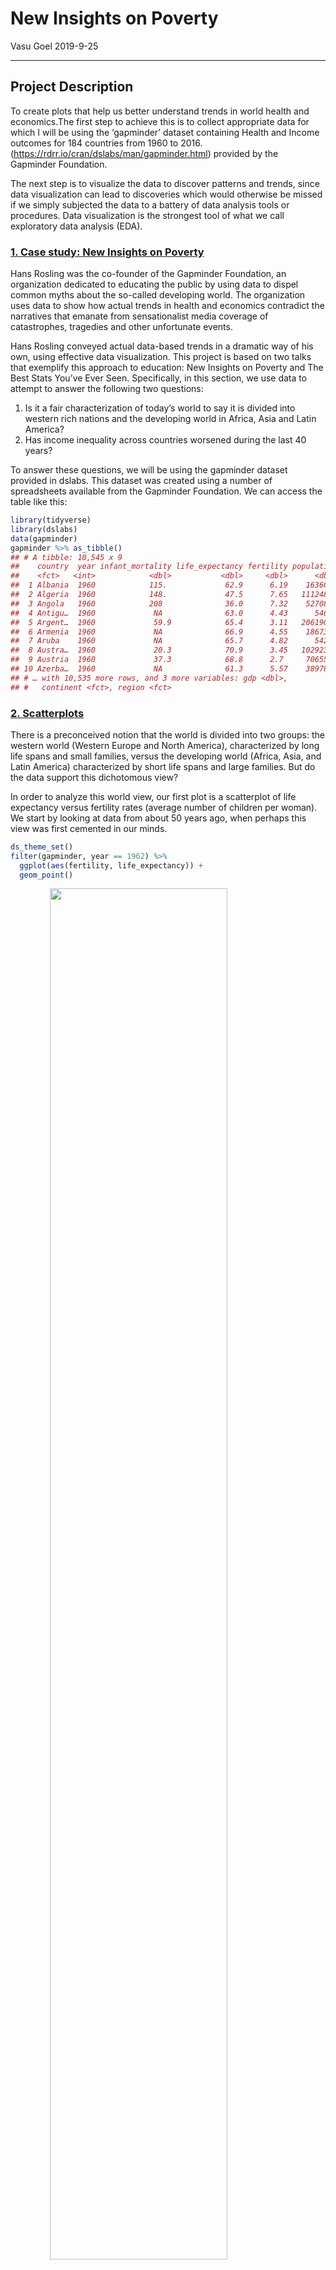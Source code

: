 New Insights on Poverty
================
Vasu Goel
2019-9-25

-----

## Project Description

To create plots that help us better understand trends in world health
and economics.The first step to achieve this is to collect appropriate
data for which I will be using the ‘gapminder’ dataset containing Health
and Income outcomes for 184 countries from 1960 to 2016.
(<https://rdrr.io/cran/dslabs/man/gapminder.html>) provided by the
Gapminder Foundation.

The next step is to visualize the data to discover patterns and trends,
since data visualization can lead to discoveries which would otherwise
be missed if we simply subjected the data to a battery of data analysis
tools or procedures. Data visualization is the strongest tool of what we
call exploratory data analysis (EDA).

### <u>1. Case study: New Insights on Poverty</u>

Hans Rosling was the co-founder of the Gapminder Foundation, an
organization dedicated to educating the public by using data to dispel
common myths about the so-called developing world. The organization uses
data to show how actual trends in health and economics contradict the
narratives that emanate from sensationalist media coverage of
catastrophes, tragedies and other unfortunate events.

Hans Rosling conveyed actual data-based trends in a dramatic way of his
own, using effective data visualization. This project is based on two
talks that exemplify this approach to education: New Insights on Poverty
and The Best Stats You’ve Ever Seen. Specifically, in this section, we
use data to attempt to answer the following two questions:

1.  Is it a fair characterization of today’s world to say it is divided
    into western rich nations and the developing world in Africa, Asia
    and Latin America?
2.  Has income inequality across countries worsened during the last 40
    years?

To answer these questions, we will be using the gapminder dataset
provided in dslabs. This dataset was created using a number of
spreadsheets available from the Gapminder Foundation. We can access the
table like this:

``` r
library(tidyverse)
library(dslabs)
data(gapminder)
gapminder %>% as_tibble()
## # A tibble: 10,545 x 9
##    country  year infant_mortality life_expectancy fertility population
##    <fct>   <int>            <dbl>           <dbl>     <dbl>      <dbl>
##  1 Albania  1960            115.             62.9      6.19    1636054
##  2 Algeria  1960            148.             47.5      7.65   11124892
##  3 Angola   1960            208              36.0      7.32    5270844
##  4 Antigu…  1960             NA              63.0      4.43      54681
##  5 Argent…  1960             59.9            65.4      3.11   20619075
##  6 Armenia  1960             NA              66.9      4.55    1867396
##  7 Aruba    1960             NA              65.7      4.82      54208
##  8 Austra…  1960             20.3            70.9      3.45   10292328
##  9 Austria  1960             37.3            68.8      2.7     7065525
## 10 Azerba…  1960             NA              61.3      5.57    3897889
## # … with 10,535 more rows, and 3 more variables: gdp <dbl>,
## #   continent <fct>, region <fct>
```

### <u>2. Scatterplots</u>

There is a preconceived notion that the world is divided into two
groups: the western world (Western Europe and North America),
characterized by long life spans and small families, versus the
developing world (Africa, Asia, and Latin America) characterized by
short life spans and large families. But do the data support this
dichotomous view?

In order to analyze this world view, our first plot is a scatterplot of
life expectancy versus fertility rates (average number of children per
woman). We start by looking at data from about 50 years ago, when
perhaps this view was first cemented in our minds.

``` r
ds_theme_set()
filter(gapminder, year == 1962) %>%
  ggplot(aes(fertility, life_expectancy)) +
  geom_point()
```

<img src="report_files/figure-gfm/scatterplot-1 -1.png" width="75%" style="display: block; margin: auto;" />

Most points fall into two distinct categories: 1. Life expectancy around
70 years and 3 or less children per family. 2. Life expectancy lower
then 65 years and more than 5 children per family.

To confirm that indeed these countries are from the regions we expect,
we can use color to represent continent.

``` r
filter(gapminder, year == 1962) %>%
  ggplot( aes(fertility, life_expectancy, color = continent)) +
  geom_point() 
```

<img src="report_files/figure-gfm/scatterplot-2 -1.png" width="75%" style="display: block; margin: auto;" />

In 1962, “the West versus developing world” view was grounded in some
reality. Is this still the case 50 years later?

### <u>3. Faceting</u>

We could easily plot the 2012 data in the same way we did for 1962. To
make comparisons, however, side by side plots are preferable. In
**ggplot2**, we can achieve this by faceting variables: we stratify the
data by some variable and make the same plot for each strata. We want to
simply compare 1962 and 2012.

``` r
filter(gapminder, year%in%c(1962, 2012)) %>%
  ggplot(aes(fertility, life_expectancy, col = continent)) +
  geom_point() +
  facet_grid(. ~ year)
```

<img src="report_files/figure-gfm/faceting-2 -1.png" width="75%" style="display: block; margin: auto;" />

This plot clearly shows that the majority of countries have moved from
the developing world cluster to the western world one. In 2012, the
western versus developing world view no longer makes sense. This is
particularly clear when comparing Europe to Asia, the latter of which
includes several countries that have made great improvements.

To explore how this transformation happened through the years, we can
make the plot for several years. For example, we can add 1970, 1980,
1990, and 2000.

The function **facet\_wrap** permits us to automatically wrap the series
of plots so that each display has viewable dimensions:

``` r
years <- c(1962, 1980, 1990, 2000, 2012)
continents <- c("Europe", "Asia")
gapminder %>% 
  filter(year %in% years & continent %in% continents) %>%
  ggplot( aes(fertility, life_expectancy, col = continent)) +
  geom_point() +
  facet_wrap(~year) 
```

<img src="report_files/figure-gfm/faceting-3 -1.png" width="75%" style="display: block; margin: auto;" />

This plot clearly shows how most Asian countries have improved at a much
faster rate than European ones.

### <u>4. Time Series Plot</u>

The visualizations above effectively illustrates that data no longer
supports the western versus developing world view. Once we see these
plots, new questions emerge. For example, which countries are improving
more and which ones less? Was the improvement constant during the last
50 years or was it more accelerated during certain periods? For a closer
look that may help answer these questions, we can use time series plots.

Time series plots have time in the x-axis and an outcome or measurement
of interest on the y-axis. For example, here is a trend plot of United
States fertility rates:

``` r
gapminder %>% 
  filter(country == "United States") %>% 
  ggplot(aes(year, fertility)) +
  geom_line()
```

<img src="report_files/figure-gfm/time_series-2 -1.png" width="75%" style="display: block; margin: auto;" />

This is particularly helpful when we look at two countries. If we subset
the data to include two countries, one from Europe and one from Asia,
then adapt the code above:

``` r
countries <- c("South Korea","Germany")

gapminder %>% filter(country %in% countries & !is.na(fertility)) %>% 
  ggplot(aes(year, fertility, col = country)) +
  geom_line()
```

<img src="report_files/figure-gfm/time_series-3 -1.png" width="75%" style="display: block; margin: auto;" />

The plot clearly shows how South Korea’s fertility rate dropped
drastically during the 60s and 70s, and by 1990 had a similar rate to
that of Germany.

### <u>5. Data Transformations</u>

We now shift our attention to the second question related to the
commonly held notion that wealth distribution across the world has
become worse during the last decades. When general audiences are asked
if poor countries have become poorer and rich countries become richer,
the majority answers yes. By using stratification, histograms, smooth
densities, and boxplots, we will be able to understand if this is in
fact the case.

The gapminder data table includes a column with the countries gross
domestic product (GDP). GDP measures the market value of goods and
services produced by a country in a year. The GDP per person is often
used as a rough summary of a country’s wealth. Here we divide this
quantity by 365 to obtain the more interpretable measure dollars per
day. We add this variable to the data table:

``` r
gapminder <- gapminder %>%  mutate(dollars_per_day = gdp/population/365)
```

The GDP values are adjusted for inflation and represent current US
dollars, so these values are meant to be comparable across the years. Of
course, these are country averages and within each country there is much
variability. All the graphs and insights described below relate to
country averages and not to individuals.

#### Log transformation

Here is a histogram of per day incomes from 1970:

``` r
past_year <- 1970
gapminder %>% 
  filter(year == past_year & !is.na(gdp)) %>%
  ggplot(aes(dollars_per_day)) + 
  geom_histogram(binwidth = 1, color = "black")
```

<img src="report_files/figure-gfm/log-transform -1.png" width="75%" style="display: block; margin: auto;" />

In this plot, we see that for the majority of countries, averages are
below $10 a day. However, the majority of the x-axis is dedicated to the
35 countries with averages above $10. So the plot is not very
informative about countries with values below $10 a day. It might be
more informative to quickly be able to see how many countries have
average daily incomes of about $1 (extremely poor), $2 (very poor), $4
(poor), $8 (middle), $16 (well off), $32 (rich), $64 (very rich) per
day. These changes are multiplicative and log transformations convert
multiplicative changes into additive ones: when using base 2, a doubling
of a value turns into an increase by 1. Here is the distribution if we
apply a log base 2 transform:

``` r
gapminder %>% 
  filter(year == past_year & !is.na(gdp)) %>%
  ggplot(aes(log2(dollars_per_day))) + 
  geom_histogram(binwidth = 1, color = "black")
```

<img src="report_files/figure-gfm/log-base-2 -1.png" width="75%" style="display: block; margin: auto;" />

In a way this provides a close-up of the mid to lower income countries.

There are two ways we can use log transformations in plots. We can log
the values before plotting them or use log scales in the axes. The
advantage of using logged scales is that we see the original values on
the axes. However, the advantage of showing logged scales is that the
original values are displayed in the plot, which are easier to
interpret.

If we want to scale the axis with logs, we can use the
scale\_x\_continuous function. Instead of logging the values first, we
apply this layer:

``` r
gapminder %>% 
  filter(year == past_year) %>%
  ggplot(aes(log10(population))) +
  geom_histogram(binwidth = 0.5, color = "black")
```

<img src="report_files/figure-gfm/log-base-2-scale-axis -1.png" width="75%" style="display: block; margin: auto;" />

### <u>6. Visualizing Multimodal Distributions</u>

In the histogram above we see two bumps: one at about 4 and another at
about 32. In statistics these bumps are sometimes referred to as modes.
The mode of a distribution is the value with the highest frequency. The
mode of the normal distribution is the average. When a distribution,
like the one above, doesn’t monotonically decrease from the mode, we
call the locations where it goes up and down again local modes and say
that the distribution has multiple modes.

The histogram above suggests that the 1970 country income distribution
has two modes: one at about 2 dollars per day (1 in the log 2 scale) and
another at about 32 dollars per day (5 in the log 2 scale). This
bimodality is consistent with a dichotomous world made up of countries
with average incomes less than $8 (3 in the log 2 scale) a day and
countries above that.

#### Comparing multiple distributions with boxplots

A histogram showed us that the 1970 income distribution values show a
dichotomy. However, the histogram does not show us if the two groups of
countries are west versus the developing world. Let’s start by quickly
examining the data by region.

``` r
p <- gapminder %>% 
  filter(year == past_year & !is.na(gdp)) %>%
  mutate(region = reorder(region, dollars_per_day, FUN = median)) %>%
  ggplot(aes(region, dollars_per_day)) +
  geom_point() +
  theme(axis.text.x = element_text(angle = 90, hjust = 1)) 
p
```

<img src="report_files/figure-gfm/reordered-data-by-region -1.png" width="75%" style="display: block; margin: auto;" />

We can already see that there is indeed a “west versus the rest”
dichotomy: we see two clear groups, with the rich group composed of
North America, Northern and Western Europe, New Zealand and Australia.
As with the histogram, if we remake the plot using a log scale. This
permits us to better appreciate the differences within the developing
world.

``` r
p + scale_y_continuous(trans = "log2")
```

<img src="report_files/figure-gfm/reordered-scaled-data-by-region -1.png" width="75%" style="display: block; margin: auto;" />

#### Boxplots

The exploratory data analysis above has revealed two characteristics
about average income distribution in 1970. Using a histogram, we found a
bimodal distribution with the modes relating to poor and rich countries.
Then, by examining the data after stratifying by region, we noticed that
rich countries were mostly in Europe and North America, along with
Australia and New Zealand. This fact and the variability observed in the
rest of the countries motivates us to define the following give groups:

``` r
gapminder <- gapminder %>% 
  mutate(group = case_when(
    region %in% c("Western Europe", "Northern Europe","Southern Europe", 
                    "Northern America", "Australia and New Zealand") ~ "West",
    region %in% c("Eastern Asia", "South-Eastern Asia") ~ "East Asia",
    region %in% c("Caribbean", "Central America", "South America") ~ "Latin America",
    continent == "Africa" & region != "Northern Africa" ~ "Sub-Saharan Africa",
    TRUE ~ "Others"))

gapminder <- gapminder %>% 
  mutate(group = factor(group, 
                        levels = c("Others", "Latin America", "East Asia", "Sub-Saharan Africa", "West")))
```

We now want to compare the distribution across these five groups to
confirm the “west versus the rest” dichotomy. The number of points in
each category is large enough that a summary plot may be useful. We
could generate five histograms or five density plots, but it may be more
practical to have all the visual summaries in one plot. We therefore
start by stacking boxplots next to each other.

``` r
p <- gapminder %>% 
  filter(year == past_year & !is.na(gdp)) %>%
  ggplot(aes(group, dollars_per_day)) +
  geom_boxplot() +
  theme(axis.text.x = element_text(angle = 90, hjust = 1)) +
  scale_y_continuous(trans = "log2") +
  xlab("")
p 
```

<img src="report_files/figure-gfm/boxplot -1.png" width="75%" style="display: block; margin: auto;" />

### <u>7. 1970 versus 2010 income distributions</u>

Data exploration clearly shows that in 1970 there was a “west versus the
rest” dichotomy. But does this dichotomy persist? Let’s use
\_\_facet\_grid\_\_to see how the distributions have changed. To start,
we will focus on two groups: the west and the rest. We make four
histograms.

``` r
past_year <- 1970
present_year <- 2010
country_list_1 <- gapminder %>% 
  filter(year == past_year & !is.na(dollars_per_day)) %>% 
  pull(country)

country_list_2 <- gapminder %>% 
  filter(year == present_year & !is.na(dollars_per_day)) %>% 
  pull(country)
      
country_list <- intersect(country_list_1, country_list_2)

gapminder %>% 
  filter(year %in% c(past_year, present_year) & !is.na(gdp) & country %in% country_list) %>%
  mutate(west = ifelse(group == "West", "West", "Developing")) %>%
  ggplot(aes(dollars_per_day)) +
  geom_histogram(binwidth = 1, color = "black") +
  scale_x_continuous(trans = "log2") + 
  facet_grid(year ~ west)
```

<img src="report_files/figure-gfm/faceted-histograms-west-vs-rest -1.png" width="75%" style="display: block; margin: auto;" />

We now see that the rich countries have become a bit richer, but
percentage-wise, the poor countries appear to have improved more. In
particular, we see that the proportion of developing countries earning
more than $16 a day increased substantially.

To see which specific regions improved the most, we can remake the
boxplots we made above, but now adding the year 2010 and then using
facet to compare the two years.

``` r
gapminder %>% 
  filter(year %in% c(past_year, present_year) & country %in% country_list) %>%
  mutate(year = factor(year)) %>%
  ggplot(aes(group, dollars_per_day, fill = year)) +
  geom_boxplot() +
  theme(axis.text.x = element_text(angle = 90, hjust = 1)) +
  scale_y_continuous(trans = "log2") +
  xlab("") 
```

<img src="report_files/figure-gfm/compare-specific-regions-1970-vs-2010 -1.png" width="75%" style="display: block; margin: auto;" />

Data exploration suggests that the income gap between rich and poor
countries has narrowed considerably during the last 40 years. We used a
series of histograms and boxplots to see this. We can use a succinct way
to convey this message with just one plot.

#### Density Plots

``` r
p <- gapminder %>% 
  filter(year %in% c(past_year, present_year) & country %in% country_list) %>%
  mutate(group = ifelse(group == "West", "West", "Developing")) %>%
  ggplot(aes(dollars_per_day, y = ..count.., fill = group)) +
  scale_x_continuous(trans = "log2", limit = c(0.125, 300))

p + geom_density(alpha = 0.2, bw = 0.75) + facet_grid(year ~ .)
```

<img src="report_files/figure-gfm/overlay-densities -1.png" width="75%" style="display: block; margin: auto;" />

This plot now shows what is happening very clearly. The developing world
distribution is changing.

## Conclusion

Exploratory Data Analysis confirmed, in 1962, “the West versus
developing world” view was grounded in some reality. But it is not the
case 50 years later.

Data exploration suggests that the income gap between rich and poor
countries has narrowed considerably during the last 40 years.
